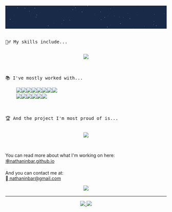 <p align="center">
      <a href="https://github.com/NathanInbar"><img src="/media/header_anim.gif" /></a>
</p>

<pre>

🤹‍♂️ My skills include...
      <p align="center"><a href="https://github.com/NathanInbar/"><img src="https://github-readme-stats.vercel.app/api/top-langs/?username=NathanInbar&layout=compact&hide_title=true&langs_count=4&theme=tokyonight" /></a></p>
    
📚 I've mostly worked with...

    <img src="https://img.shields.io/badge/python-3670A0?style=for-the-badge&logo=python&logoColor=ffdd54" /><img src="https://img.shields.io/badge/c-%2300599C.svg?style=for-the-badge&logo=c&logoColor=white" /><img src="https://img.shields.io/badge/c%23-%23239120.svg?style=for-the-badge&logo=c-sharp&logoColor=white" /><img src="https://img.shields.io/badge/java-%23ED8B00.svg?style=for-the-badge&logo=java&logoColor=white" /><img src="https://img.shields.io/badge/html5-%23E34F26.svg?style=for-the-badge&logo=html5&logoColor=white" /><img src="https://img.shields.io/badge/css3-%231572B6.svg?style=for-the-badge&logo=css3&logoColor=white" /><img src="https://img.shields.io/badge/javascript-%23323330.svg?style=for-the-badge&logo=javascript&logoColor=%23F7DF1E" /><img src="https://img.shields.io/badge/flask-%23000.svg?style=for-the-badge&logo=flask&logoColor=white" />
    <img src="https://img.shields.io/badge/pandas-%23150458.svg?style=for-the-badge&logo=pandas&logoColor=white" /><img src="https://img.shields.io/badge/Electron-191970?style=for-the-badge&logo=Electron&logoColor=white" /><img src="https://img.shields.io/badge/sqlite-%2307405e.svg?style=for-the-badge&logo=sqlite&logoColor=white" /><img src="https://img.shields.io/badge/react-%2320232a.svg?style=for-the-badge&logo=react&logoColor=%2361DAFB" /><img src="https://img.shields.io/badge/unity-%23000000.svg?style=for-the-badge&logo=unity&logoColor=white" /><img src="https://img.shields.io/badge/Anaconda-%2344A833.svg?style=for-the-badge&logo=anaconda&logoColor=white" />


    
🏆 And the project I'm most proud of is...
    <p align="center"/><a href="https://github.com/NathanInbar/ConsciousCamper" /><img src="https://github-readme-stats.vercel.app/api/pin/?username=NathanInbar&repo=ConsciousCamper&theme=tokyonight" /></a></p>
</pre>

You can read more about what I'm working on here: \
 <a href="https://nathaninbar.github.io/"><span>🕸️nathaninbar.github.io</span></a>

And you can contact me at: \
  📧<a href="mailto:nathaninbar@gmail.com"> nathaninbar@gmail.com </a>
  
<p align="center">
  <a href="https://github.com/NathanInbar">
    <img src="https://github-readme-stats.vercel.app/api?username=NathanInbar&count_private=true&show_icons=true&hide_title=true&theme=tokyonight" />
  </a>
</p>

<hr/>
  <p align="center">
    <a href="https://www.instagram.com/nathan.inbar/">
      <img src="https://img.shields.io/badge/<nathan.inbar>-%23E4405F.svg?style=for-the-badge&logo=Instagram&logoColor=white" />
    </a>
    <a href="https://www.youtube.com/channel/UCahrVvPF1AXO28POOpsUhMQ" />
      <img src="https://img.shields.io/badge/Nathan Inbar-%23FF0000.svg?style=for-the-badge&logo=YouTube&logoColor=white" />
    </a>
  </p>

